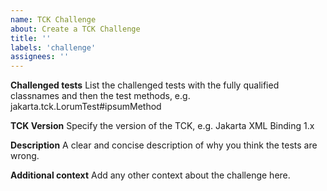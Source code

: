 ```yaml
---
name: TCK Challenge
about: Create a TCK Challenge
title: ''
labels: 'challenge'
assignees: ''
---
```

**Challenged tests**
List the challenged tests with the fully qualified classnames and then the test methods, e.g.
jakarta.tck.LorumTest#ipsumMethod

**TCK Version**
Specify the version of the TCK, e.g. Jakarta XML Binding 1.x

**Description**
A clear and concise description of why you think the tests are wrong.

**Additional context**
Add any other context about the challenge here.